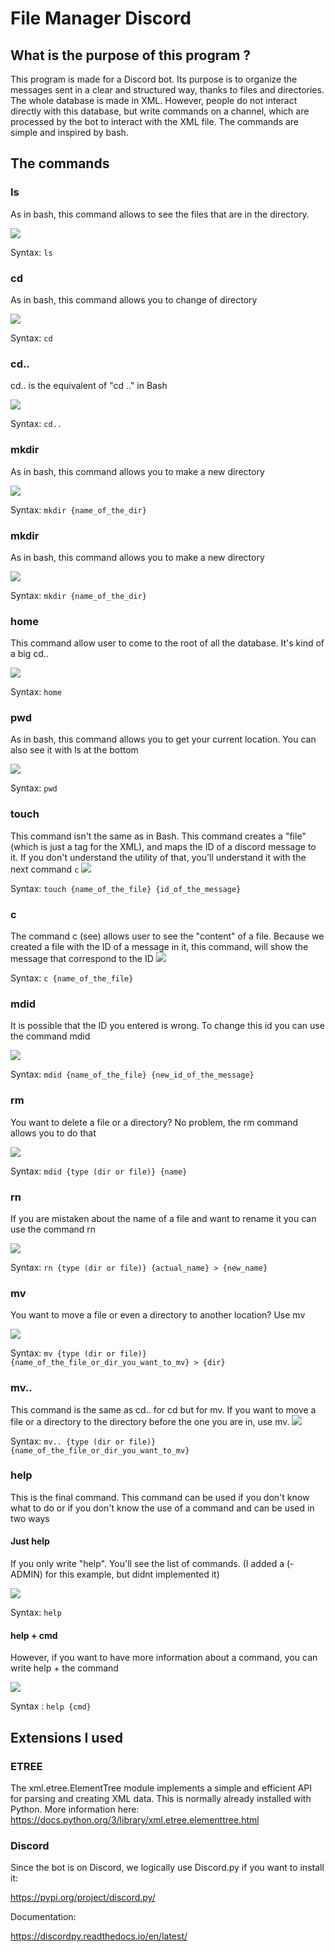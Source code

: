 # File Manager Discord
## What is the purpose of this program ?

This program is made for a Discord bot. Its purpose is to organize the messages sent in a clear and structured way, thanks to files and directories. The whole database is made in XML. However, people do not interact directly with this database, but write commands on a channel, which are processed by the bot to interact with the XML file. The commands are simple and inspired by bash.

## The commands
### ls
As in bash, this command allows to see the files that are in the directory.

<img src="img/ls.png">

Syntax: `ls`


### cd
As in bash, this command allows you to change of directory

<img src="img/cd.png">

Syntax: `cd`

### cd..
cd.. is the equivalent of "cd .." in Bash

<img src="img/cd...png">

Syntax: `cd..`

### mkdir
As in bash, this command allows you to make a new directory

<img src="img/mkdir.png">

Syntax: `mkdir {name_of_the_dir}`

### mkdir
As in bash, this command allows you to make a new directory

<img src="img/mkdir.png">

Syntax: `mkdir {name_of_the_dir}`

### home
This command allow user to come to the root of all the database. It's kind of a big cd..

<img src="img/home.png">

Syntax: `home`

### pwd
As in bash, this command allows you to get your current location. You can also see it with ls at the bottom

<img src="img/pwd.png">

Syntax: `pwd`

### touch
This command isn't the same as in Bash. This command creates a "file" (which is just a tag for the XML), and maps the ID of a discord message to it. If you don't understand the utility of that, you'll understand it with the next command `c`
<img src="img/touch.png">

Syntax: `touch {name_of_the_file} {id_of_the_message}`

### c
The command c (see) allows user to see the "content" of a file. Because we created a file with the ID of a message in it, this command, will show the message that correspond to the ID
<img src="img/c.png">

Syntax: `c {name_of_the_file}`

### mdid
It is possible that the ID you entered is wrong. To change this id you can use the command mdid

<img src="img/mdid.png">

Syntax: `mdid {name_of_the_file} {new_id_of_the_message}`

### rm
You want to delete a file or a directory? No problem, the rm command allows you to do that

<img src="img/rm.png">

Syntax: `mdid {type (dir or file)} {name}`

### rn
If you are mistaken about the name of a file and want to rename it you can use the command rn

<img src="img/rn.png">

Syntax: `rn {type (dir or file)} {actual_name} > {new_name}`

### mv
You want to move a file or even a directory to another location? Use mv

<img src="img/mv.png">

Syntax: `mv {type (dir or file)} {name_of_the_file_or_dir_you_want_to_mv} > {dir}`

### mv..
This command is the same as cd.. for cd but for mv. If you want to move a file or a directory to the directory before the one you are in, use mv.
<img src="img/mv...png">

Syntax: `mv.. {type (dir or file)} {name_of_the_file_or_dir_you_want_to_mv}`


### help
This is the final command. This command can be used if you don't know what to do or if you don't know the use of a command and can be used in two ways
#### Just help
If you only write "help". You'll see the list of commands. (I added a (- ADMIN) for this example, but didnt implemented it)

<img src="img/help.png">

Syntax: `help`

#### help + cmd
However, if you want to have more information about a command, you can write help + the command

<img src="img/help2.png">

Syntax : `help {cmd}`

## Extensions I used
### ETREE
The xml.etree.ElementTree module implements a simple and efficient API for parsing and creating XML data. This is normally already installed with Python. More information here:
https://docs.python.org/3/library/xml.etree.elementtree.html

### Discord
Since the bot is on Discord, we logically use Discord.py
if you want to install it:

https://pypi.org/project/discord.py/



Documentation:


https://discordpy.readthedocs.io/en/latest/